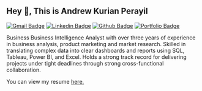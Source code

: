 ## Hey 👋, This is Andrew Kurian Perayil
[![Gmail Badge](https://img.shields.io/badge/-andrewperayil@gmail.com-c14438?style=flat&logo=Gmail&logoColor=white&link=mailto:andrewperayil@gmail.com)](mailto:andrewperayil@gmail.com) 
[![Linkedin Badge](https://img.shields.io/badge/-https://www.linkedin.com/in/andrew-kurian-perayil/-0072b1?style=flat&logo=Linkedin&logoColor=white&link=https://www.linkedin.com/in/https://www.linkedin.com/in/andrew-kurian-perayil//)](https://www.linkedin.com/in/https://www.linkedin.com/in/andrew-kurian-perayil//) [![Github Badge](https://img.shields.io/badge/-andrewperayil-grey?style=flat&logo=github&logoColor=white&link=https://github.com/andrewperayil/)](https://www.github.com/andrewperayil/) [![Portfolio Badge](https://img.shields.io/badge/portfolio-web-blue?style=flat&link=https://github.com/andrewperayil/)](https://github.com/andrewperayil/) <p align='left'>Business Business Intelligence Analyst with over three years of experience in business analysis, product marketing and market research. Skilled in translating complex data into clear dashboards and reports using SQL, Tableau, Power BI, and Excel. Holds a strong track record for delivering projects under tight deadlines through strong cross-functional collaboration.</p><p align='left'> You can view my resume <a href='https://drive.google.com/drive/u/0/home' target=_blank><u>here</u>.</a></p>



